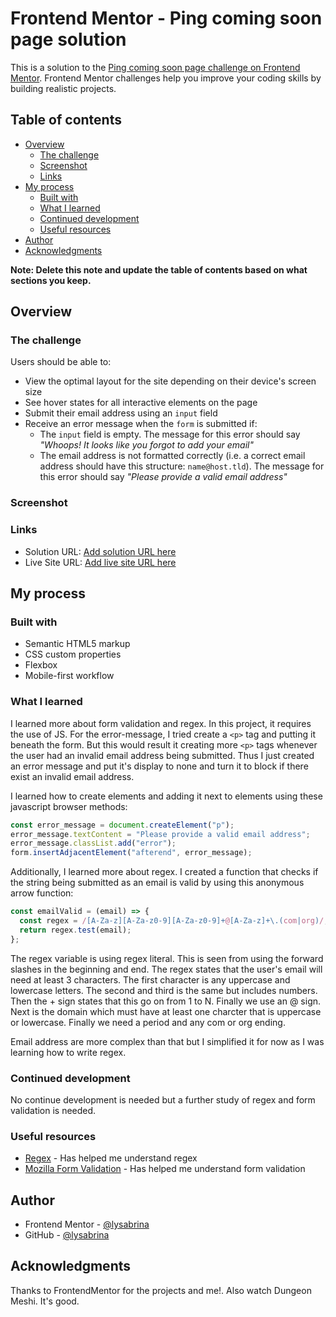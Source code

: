 # Frontend Mentor - Ping coming soon page solution

This is a solution to the [Ping coming soon page challenge on Frontend Mentor](https://www.frontendmentor.io/challenges/ping-single-column-coming-soon-page-5cadd051fec04111f7b848da). Frontend Mentor challenges help you improve your coding skills by building realistic projects.

## Table of contents

- [Overview](#overview)
  - [The challenge](#the-challenge)
  - [Screenshot](#screenshot)
  - [Links](#links)
- [My process](#my-process)
  - [Built with](#built-with)
  - [What I learned](#what-i-learned)
  - [Continued development](#continued-development)
  - [Useful resources](#useful-resources)
- [Author](#author)
- [Acknowledgments](#acknowledgments)

**Note: Delete this note and update the table of contents based on what sections you keep.**

## Overview

### The challenge

Users should be able to:

- View the optimal layout for the site depending on their device's screen size
- See hover states for all interactive elements on the page
- Submit their email address using an `input` field
- Receive an error message when the `form` is submitted if:
  - The `input` field is empty. The message for this error should say _"Whoops! It looks like you forgot to add your email"_
  - The email address is not formatted correctly (i.e. a correct email address should have this structure: `name@host.tld`). The message for this error should say _"Please provide a valid email address"_

### Screenshot



### Links

- Solution URL: [Add solution URL here](https://your-solution-url.com)
- Live Site URL: [Add live site URL here](https://your-live-site-url.com)

## My process

### Built with

- Semantic HTML5 markup
- CSS custom properties
- Flexbox
- Mobile-first workflow

### What I learned

I learned more about form validation and regex. In this project, it requires the use of JS. For the error-message, I tried create a `<p>` tag and putting it beneath the form. But this would result it creating more `<p>` tags whenever the user had an invalid email address being submitted. Thus I just created an error message and put it's display to none and turn it to block if there exist an invalid email address.

I learned how to create elements and adding it next to elements using these javascript browser methods:

```js
const error_message = document.createElement("p");
error_message.textContent = "Please provide a valid email address";
error_message.classList.add("error");
form.insertAdjacentElement("afterend", error_message);
```

Additionally, I learned more about regex. I created a function that checks if the string being submitted as an email is valid by using this anonymous arrow function:

```js
const emailValid = (email) => {
  const regex = /[A-Za-z][A-Za-z0-9][A-Za-z0-9]+@[A-Za-z]+\.(com|org)/;
  return regex.test(email);
};
```

The regex variable is using regex literal. This is seen from using the forward slashes in the beginning and end.
The regex states that the user's email will need at least 3 characters. The first character is any uppercase and lowercase letters. The second and third is the same but includes numbers. Then the + sign states that this go on from 1 to N. Finally we use an @ sign. Next is the domain which must have at least one charcter that is uppercase or lowercase. Finally we need a period and any com or org ending.

Email address are more complex than that but I simplified it for now as I was learning how to write regex.

### Continued development

No continue development is needed but a further study of regex and form validation is needed.

### Useful resources

- [Regex](https://regexone.com/lesson/introduction_abcs) - Has helped me understand regex
- [Mozilla Form Validation](https://developer.mozilla.org/en-US/docs/Learn/Forms/Form_validation#built-in_form_validation_examples) - Has helped me understand form validation

## Author

- Frontend Mentor - [@lysabrina](https://www.frontendmentor.io/profile/LySabrina)
- GitHub - [@lysabrina](https://github.com/LySabrina)

## Acknowledgments

Thanks to FrontendMentor for the projects and me!.
Also watch Dungeon Meshi. It's good.
